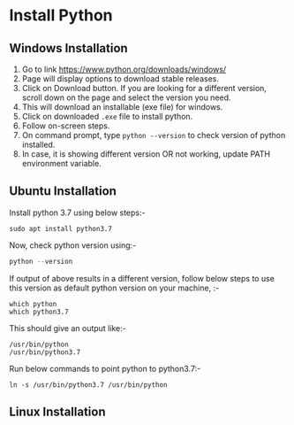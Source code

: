 # Install Python

## Windows Installation

1. Go to link <https://www.python.org/downloads/windows/>
2. Page will display options to download stable releases.
3. Click on Download button. If you are looking for a different version, scroll down on the page and select the version you need.
4. This will download an installable (exe file) for windows.
5. Click on downloaded ```.exe``` file to install python.
6. Follow on-screen steps.
7. On command prompt, type ```python --version``` to check version of python installed.
8. In case, it is showing different version OR not working, update PATH environment variable.

## Ubuntu Installation

Install python 3.7 using below steps:-

```shell
sudo apt install python3.7
```

Now, check python version using:-

```python
python --version
```

If output of above results in a different version, follow below steps to use this version as default python version on your machine, :-

```shell
which python
which python3.7
```

This should give an output like:-

```shell
/usr/bin/python
/usr/bin/python3.7
```

Run below commands to point python to python3.7:-

```shell
ln -s /usr/bin/python3.7 /usr/bin/python
```

## Linux Installation
